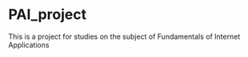 # PAI_project
This is a project for studies on the subject of Fundamentals of Internet Applications
